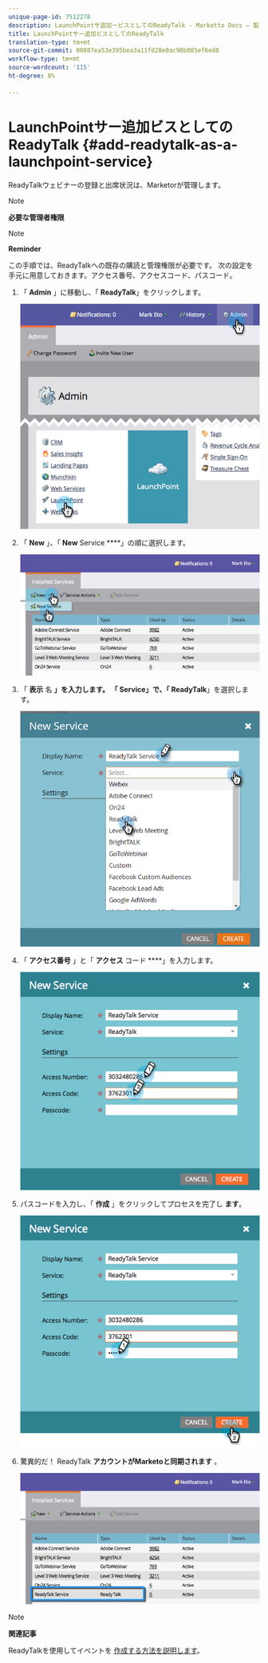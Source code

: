 ```yaml
---
unique-page-id: 7512278
description: LaunchPointサ追加ービスとしてのReadyTalk - Marketto Docs — 製品ドキュメント
title: LaunchPointサー追加ビスとしてのReadyTalk
translation-type: tm+mt
source-git-commit: 00887ea53e395bea3a11fd28e0ac98b085ef6ed8
workflow-type: tm+mt
source-wordcount: '115'
ht-degree: 0%

---
```



# LaunchPointサー追加ビスとしてのReadyTalk {#add-readytalk-as-a-launchpoint-service}

ReadyTalkウェビナーの登録と出席状況は、Marketorが管理します。

>[!NOTE]
>
>**必要な管理者権限**

>[!NOTE]
>
>**Reminder**
>
>この手順では、ReadyTalkへの既存の購読と管理権限が必要です。 次の設定を手元に用意しておきます。アクセス番号、アクセスコード、パスコード。

1. 「 **Admin** 」に移動し、「 **ReadyTalk**」をクリックします。

   ![](assets/image2015-4-23-10-3a50-3a23.png)

1. 「 **New** 」、「 **New** Service ****」の順に選択します。

   ![](assets/readytalk-new-service.png)

1. 「 **表示** 名 ****」を入力します。 「 **Service**」で、「** ReadyTalk**」を選択します。

   ![](assets/new-service-readytalk.png)

1. 「 **アクセス番号** 」と「 **アクセス** コード ****」を入力します。

   ![](assets/image2015-4-24-18-3a53-3a2.png)

1. パスコードを入力し、「 **作成** 」をクリックしてプロセスを完了し **ます**。

   ![](assets/image2015-4-24-18-3a53-3a38.png)

1. 驚異的だ！ ReadyTalk **アカウントがMarketoと同期されます** 。

   ![](assets/readytalk.png)

>[!NOTE]
>
>**関連記事**
>
>ReadyTalkを使用してイベントを [作成する方法を説明します](../../../product-docs/demand-generation/events/create-an-event/create-an-event-with-readytalk.md)。


